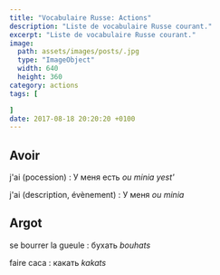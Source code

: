 ```yaml
---
title: "Vocabulaire Russe: Actions"
description: "Liste de vocabulaire Russe courant."
excerpt: "Liste de vocabulaire Russe courant."
image:
  path: assets/images/posts/.jpg
  type: "ImageObject"
  width: 640
  height: 360
category: actions
tags: [

]
date: 2017-08-18 20:20:20 +0100
---
```


## Avoir

j'ai (pocession)
: У меня есть
*ou minia yest'*

j'ai (description, évènement)
: У меня
*ou minia*


## Argot

se bourrer la gueule
: бухать
*bouhats*

faire caca
: какать
*kakats*
